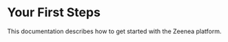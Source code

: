 Your First Steps
================

This documentation describes how to get started with the Zeenea platform.